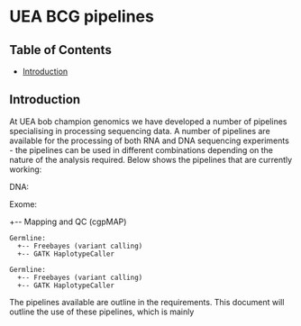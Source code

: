 # UEA BCG pipelines

<!-- TABLE OF CONTENTS -->
## Table of Contents

* [Introduction](#Introduction)


## Introduction

At UEA bob champion genomics we have developed a number of pipelines specialising in processing sequencing data. A number of pipelines are available for the processing of both RNA and DNA sequencing experiments - the pipelines can be used in different combinations depending on the nature of the analysis required. Below shows the pipelines that are currently working:

DNA:

  Exome:

  +-- Mapping and QC (cgpMAP)

    Germline:
      +-- Freebayes (variant calling)
      +-- GATK HaplotypeCaller

    Germline:
      +-- Freebayes (variant calling)
      +-- GATK HaplotypeCaller



The pipelines available are outline in the
requirements.
This document will outline the use of these pipelines, which is mainly
